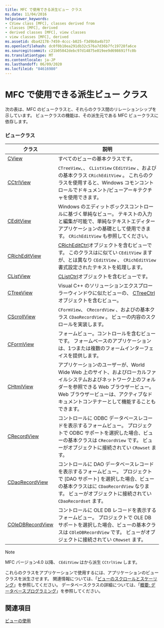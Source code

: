 ```yaml
---
title: MFC で使用できる派生ビュー クラス
ms.date: 11/04/2016
helpviewer_keywords:
- CView class [MFC], classes derived from
- classes [MFC], derived
- derived classes [MFC], view classes
- view classes [MFC], derived
ms.assetid: dba42178-7459-4ccc-b025-f3d9b8a4b737
ms.openlocfilehash: dc0f0b10ea291db32c576a7d36b7fc19728fa6ce
ms.sourcegitcommit: c21b05042debc97d14875e019ee9d698691ffc0b
ms.translationtype: MT
ms.contentlocale: ja-JP
ms.lasthandoff: 06/09/2020
ms.locfileid: "84616980"
---
```

# <a name="derived-view-classes-available-in-mfc"></a>MFC で使用できる派生ビュー クラス

次の表は、MFC のビュークラスと、それらのクラス間のリレーションシップを示しています。 ビュークラスの機能は、その派生元である MFC ビュークラスに依存します。

### <a name="view-classes"></a>ビュークラス

|クラス|説明|
|-----------|-----------------|
|[CView](reference/cview-class.md)|すべてのビューの基本クラスです。|
|[CCtrlView](reference/cctrlview-class.md)|`CTreeView`、、 `CListView` `CEditView` 、およびの基本クラス `CRichEditView` 。 これらのクラスを使用すると、Windows コモンコントロールでドキュメント/ビューアーキテクチャを使用できます。|
|[CEditView](reference/ceditview-class.md)|Windows のエディットボックスコントロールに基づく単純なビュー。 テキストの入力と編集が可能で、単純なテキストエディターアプリケーションの基礎として使用できます。 `CRichEditView` も参照してください。|
|[CRichEditView](reference/cricheditview-class.md)|[CRichEditCtrl](reference/cricheditctrl-class.md)オブジェクトを含むビューです。 このクラスはに似てい `CEditView` ますが、とは異なり `CEditView` 、 `CRichEditView` 書式設定されたテキストを処理します。|
|[CListView](reference/clistview-class.md)|[CListCtrl](reference/clistctrl-class.md)オブジェクトを含むビューです。|
|[CTreeView](reference/ctreeview-class.md)|Visual C++ のソリューションエクスプローラーウィンドウに似たビューの、 [CTreeCtrl](reference/ctreectrl-class.md)オブジェクトを含むビュー。|
|[CScrollView](reference/cscrollview-class.md)|`CFormView`、 `CRecordView` 、およびの基本クラス `CDaoRecordView` 。 ビューの内容のスクロールを実装します。|
|[CFormView](reference/cformview-class.md)|フォームビュー。コントロールを含むビューです。 フォームベースのアプリケーションは、1つまたは複数のフォームインターフェイスを提供します。|
|[CHtmlView](reference/chtmlview-class.md)|アプリケーションのユーザーが、World Wide Web 上のサイト、およびローカルファイルシステムおよびネットワーク上のフォルダーを参照できる Web ブラウザービュー。 Web ブラウザービューは、アクティブなドキュメントコンテナーとして機能することもできます。|
|[CRecordView](reference/crecordview-class.md)|コントロールに ODBC データベースレコードを表示するフォームビュー。 プロジェクトで ODBC サポートを選択した場合、ビューの基本クラスは `CRecordView` です。 ビューがオブジェクトに接続されてい `CRowset` ます。|
|[CDaoRecordView](reference/cdaorecordview-class.md)|コントロールに DAO データベースレコードを表示するフォームビュー。 プロジェクトで [DAO サポート] を選択した場合、ビューの基本クラスはに `CDaoRecordView` なります。 ビューがオブジェクトに接続されてい `CDaoRecordset` ます。|
|[COleDBRecordView](reference/coledbrecordview-class.md)|コントロールに OLE DB レコードを表示するフォームビュー。 プロジェクトで OLE DB サポートを選択した場合、ビューの基本クラスは `COleDBRecordView` です。 ビューがオブジェクトに接続されてい `CRowset` ます。|

> [!NOTE]
> MFC バージョン4.0 以降、 `CEditView` はから派生 `CCtrlView` します。

これらのクラスをアプリケーションで使用するには、アプリケーションのビュークラスを派生させます。 関連情報については、「[ビューのスクロールとスケーリング](scrolling-and-scaling-views.md)」を参照してください。 データベースクラスの詳細については、「[概要: データベースプログラミング](../data/data-access-programming-mfc-atl.md)」を参照してください。

## <a name="see-also"></a>関連項目

[ビューの使用](using-views.md)
